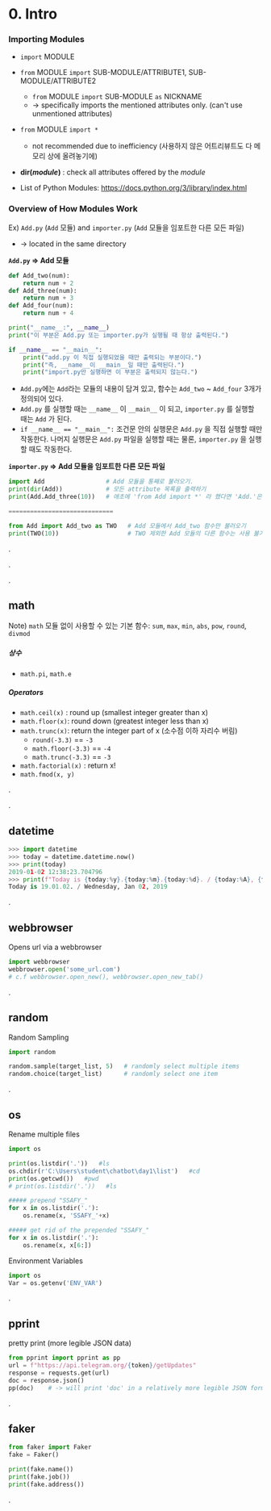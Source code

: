 # 0. Intro

### Importing Modules

- `import` MODULE
- `from` MODULE `import` SUB-MODULE/ATTRIBUTE1, SUB-MODULE/ATTRIBUTE2
  - `from` MODULE `import` SUB-MODULE `as` NICKNAME
  - -> specifically imports the mentioned attributes only. (can't use unmentioned attributes)
- `from` MODULE `import *`
  - not recommended due to inefficiency (사용하지 않은 어트리뷰트도 다 메모리 상에 올려놓기에)

-  **dir(_module_)** : check all attributes offered by the _module_
- List of Python Modules: https://docs.python.org/3/library/index.html

### Overview of How Modules Work

Ex) `Add.py` (`Add` 모듈) and `importer.py` (`Add` 모듈을 임포트한 다른 모든 파일) 

- -> located in the same directory

**`Add.py` => Add 모듈**

```python
def Add_two(num):
    return num + 2
def Add_three(num):
    return num + 3
def Add_four(num):
    return num + 4

print("__name__:", __name__)
print("이 부분은 Add.py 또는 importer.py가 실행될 때 항상 출력된다.")

if __name__ == "__main__":
    print("add.py 이 직접 실행되었을 때만 출력되는 부분이다.")
    print("즉, __name__이 __main__일 때만 출력된다.")
    print("import.py만 실행하면 이 부분은 출력되지 않는다.")
```

- `Add.py`에는 `Add`라는 모듈의 내용이 담겨 있고, 함수는 `Add_two` ~ `Add_four` 3개가 정의되어 있다.
- `Add.py` 를 실행할 때는 `__name__` 이  `__main__` 이 되고, `importer.py` 를 실행할 때는 `Add` 가 된다.
- `if __name__ == "__main__":`  조건문 안의 실행문은 `Add.py` 을 직접 실행할 때만 작동한다.  나머지 실행문은 `Add.py` 파일을 실행할 때는 물론, `importer.py` 을 실행할 때도 작동한다.

**`importer.py` => Add 모듈을 임포트한 다른 모든 파일**

```python
import Add                 # Add 모듈을 통째로 불러오기.
print(dir(Add))            # 모든 attribute 목록을 출력하기
print(Add.Add_three(10))   # 애초에 'from Add import *' 라 했다면 'Add.'은 생략 가능

=============================

from Add import Add_two as TWO   # Add 모듈에서 Add_two 함수만 불러오기
print(TWO(10))                   # TWO 제외한 Add 모듈의 다른 함수는 사용 불가
```

.

.

.

## math

Note) `math` 모듈 없이 사용할 수 있는 기본 함수: `sum`, `max`, `min`, `abs`, `pow`, `round`, `divmod`

##### 상수

- `math.pi`, `math.e`

##### Operators

- `math.ceil(x)` : round up (smallest integer greater than x)
- `math.floor(x)`: round down (greatest integer less than x)
- `math.trunc(x)`: return the integer part of x (소수점 이하 자리수 버림)
  - `round(-3.3)` == `-3`
  - `math.floor(-3.3)` == `-4`
  - `math.trunc(-3.3)` == `-3`
- `math.factorial(x)` : return x!
- `math.fmod(x, y)`





.

.



## datetime

```python
>>> import datetime
>>> today = datetime.datetime.now()
>>> print(today)
2019-01-02 12:38:23.704796
>>> print(f"Today is {today:%y}.{today:%m}.{today:%d}. / {today:%A}, {today:%b} {today:%d}, {today:%Y}")
Today is 19.01.02. / Wednesday, Jan 02, 2019
```



.

## webbrowser

Opens url via a webbrowser

```python
import webbrowser
webbrowser.open('some_url.com')
# c.f webbrowser.open_new(), webbrowser.open_new_tab()
```

.

## random

Random Sampling

```python
import random

random.sample(target_list, 5)   # randomly select multiple items
random.choice(target_list)      # randomly select one item
```

.

## os

Rename multiple files

```python
import os

print(os.listdir('.'))   #ls
os.chdir(r'C:\Users\student\chatbot\day1\list')   #cd
print(os.getcwd())   #pwd
# print(os.listdir('.'))   #ls

##### prepend "SSAFY_" 
for x in os.listdir('.'):
    os.rename(x, 'SSAFY_'+x)

##### get rid of the prepended "SSAFY_"    
for x in os.listdir('.'):
    os.rename(x, x[6:])
```

Environment Variables

```python
import os
Var = os.getenv('ENV_VAR')
```

.

## pprint

pretty print (more legible JSON data)

```python
from pprint import pprint as pp
url = f"https://api.telegram.org/{token}/getUpdates"
response = requests.get(url)
doc = response.json()
pp(doc)    # -> will print 'doc' in a relatively more legible JSON format
```

.

## faker

```python
from faker import Faker
fake = Faker()

print(fake.name())
print(fake.job())
print(fake.address())
```

.













